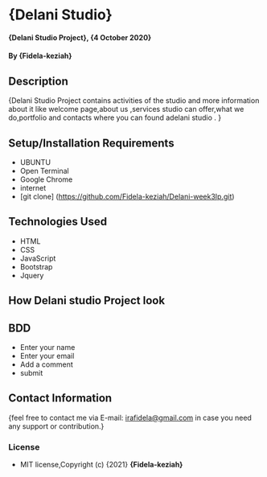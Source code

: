 # {Delani Studio}
#### {Delani Studio Project}, {4 October 2020}
#### By **{Fidela-keziah}**
## Description
{Delani Studio Project contains activities of the studio and more information about it like  welcome page,about us ,services studio can offer,what we do,portfolio and contacts where you can found adelani studio . }
## Setup/Installation Requirements
* UBUNTU
* Open Terminal
* Google Chrome
* internet
* [git clone] (https://github.com/Fidela-keziah/Delani-week3Ip.git)
## Technologies Used
* HTML
* CSS
* JavaScript
* Bootstrap
* Jquery
## How Delani studio Project look
## BDD
* Enter  your name
* Enter your email
* Add a comment
* submit
## Contact Information
{feel free to contact me via E-mail: irafidela@gmail.com in case you need any support or contribution.}
### License
* MIT license,Copyright (c) {2021} **{Fidela-keziah}**
